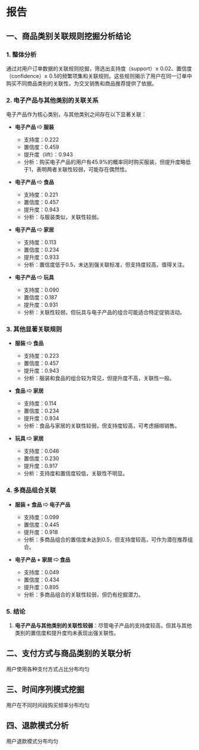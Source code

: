 # 报告

## 一、商品类别关联规则挖掘分析结论

### 1. **整体分析**

通过对用户订单数据的关联规则挖掘，筛选出支持度（support）≥ 0.02、置信度（confidence）≥ 0.5的频繁项集和关联规则。这些规则揭示了用户在同一订单中购买不同商品类别的关联性，为交叉销售和商品推荐提供了依据。

### 2. **电子产品与其他类别的关联关系**

电子产品作为核心类别，与其他类别之间存在以下显著关联：

- **电子产品 ⇨ 服装**  
  - 支持度：0.222  
  - 置信度：0.459  
  - 提升度（lift）：0.943  
  - 分析：购买电子产品的用户有45.9%的概率同时购买服装，但提升度略低于1，表明两者关联性较弱，可能存在偶然性。
  
- **电子产品 ⇨ 食品**  
  - 支持度：0.221  
  - 置信度：0.457  
  - 提升度：0.943  
  - 分析：与服装类似，关联性较弱。

- **电子产品 ⇨ 家居**  
  - 支持度：0.113  
  - 置信度：0.234  
  - 提升度：0.933  
  - 分析：置信度低于0.5，未达到强关联标准，但支持度较高，值得关注。

- **电子产品 ⇨ 玩具**  
  - 支持度：0.090  
  - 置信度：0.187  
  - 提升度：0.931  
  - 分析：关联性较弱，但玩具与电子产品的组合可能适合特定促销活动。

### 3. **其他显著关联规则**

- **服装 ⇨ 食品**  
  - 支持度：0.223  
  - 置信度：0.457  
  - 提升度：0.943  
  - 分析：服装和食品的组合较为常见，但提升度不高，关联性一般。

- **食品 ⇨ 家居**  
  - 支持度：0.114  
  - 置信度：0.234  
  - 提升度：0.934  
  - 分析：食品与家居的关联性较弱，但支持度较高，可考虑捆绑销售。

- **玩具 ⇨ 家居**  
  - 支持度：0.046  
  - 置信度：0.230  
  - 提升度：0.917  
  - 分析：支持度和置信度较低，关联性不明显。

### 4. **多商品组合关联**

- **服装 + 食品 ⇨ 电子产品**  
  - 支持度：0.099  
  - 置信度：0.445  
  - 提升度：0.918  
  - 分析：多商品组合的置信度未达到0.5，但支持度较高，可作为潜在推荐组合。

- **电子产品 + 家居 ⇨ 食品**  
  - 支持度：0.049  
  - 置信度：0.434  
  - 提升度：0.895  
  - 分析：多商品组合的关联性较弱，但仍有挖掘潜力。

### 5. **结论**

1. **电子产品与其他类别的关联性较弱**：尽管电子产品的支持度较高，但其与其他类别的置信度和提升度均未表现出强关联性。

## 二、支付方式与商品类别的关联分析

用户使用各种支付方式占比分布均匀

## 三、时间序列模式挖掘

用户在不同时间段购买频率分布均匀

## 四、退款模式分析

用户退款模式分布均匀
